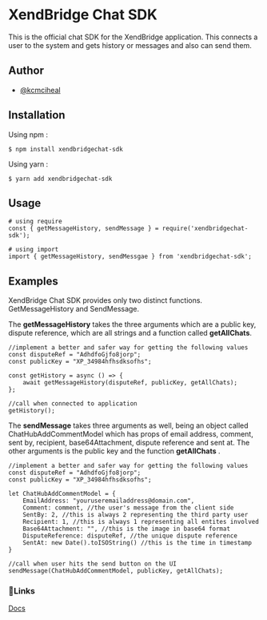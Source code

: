 # XendBridge Chat SDK
This is the official chat SDK for the XendBridge application. This connects a user to the system and gets history or messages and also can send them.

## Author

 - [@kcmciheal](https://github.com/KCMicheal)

## Installation
Using npm :

    $ npm install xendbridgechat-sdk

Using yarn :

    $ yarn add xendbridgechat-sdk

## Usage

    # using require
    const { getMessageHistory, sendMessage } = require('xendbridgechat-sdk');
    
    # using import
    import { getMessageHistory, sendMessgae } from 'xendbridgechat-sdk';

## Examples
XendBridge Chat SDK provides only two distinct functions. GetMessageHistory and SendMessage. 

The **getMessageHistory** takes the three arguments which are a public key, dispute reference, which are all strings and a function called **getAllChats**.

    //implement a better and safer way for getting the following values
    const disputeRef = "AdhdfoGjfo8jorp";
    const publicKey = "XP_34984hfhsdksofhs";
    
    const getHistory = async () => {
	    await getMessageHistory(disputeRef, publicKey, getAllChats);
    };
    
    //call when connected to application
    getHistory();

The **sendMessage** takes three arguments as well, being an object called ChatHubAddCommentModel which has props of email address, comment, sent by, recipient, base64Attachment, dispute reference and sent at. The other arguments is the public key and the function **getAllChats** .

    //implement a better and safer way for getting the following values
    const disputeRef = "AdhdfoGjfo8jorp";
    const publicKey = "XP_34984hfhsdksofhs";
    
    let ChatHubAddCommentModel = {
	    EmailAddress: "youruseremailaddress@domain.com",
	    Comment: comment, //the user's message from the client side
	    SentBy: 2, //this is always 2 representing the third party user
	    Recipient: 1, //this is always 1 representing all entites involved
	    Base64Attachment: "", //this is the image in base64 format
	    DisputeReference: disputeRef, //the unique dispute reference
	    SentAt: new Date().toISOString() //this is the time in timestamp
    }
    
    //call when user hits the send button on the UI
    sendMessage(ChatHubAddCommentModel, publicKey, getAllChats);


### 🔗Links
[Docs](https://doc.xendbridge.com)